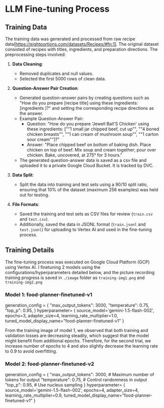 # LLM Fine-tuning Process

## Training Data

The training data was generated and processed from raw recipe data[https://eightportions.com/datasets/Recipes/#fn:1]. The original dataset consisted of recipes with titles, ingredients, and preparation directions. The preprocessing steps involved:

1. **Data Cleaning**:
   - Removed duplicates and null values.
   - Selected the first 5000 rows of clean data.

2. **Question-Answer Pair Creation**:
   - Generated question-answer pairs by creating questions such as "How do you prepare [recipe title] using these ingredients: [ingredients ]?" and setting the corresponding recipe directions as the answer.
   - Example Question-Answer Pair:
      - Question: "How do you prepare 'Jewell Ball'S Chicken' using these ingredients: [""1 small jar chipped beef, cut up"", ""4 boned chicken breasts"", ""1 can cream of mushroom soup"", ""1 carton sour cream""]?"
      - Answer: "Place chipped beef on bottom of baking dish. Place chicken on top of beef. Mix soup and cream together; pour over chicken. Bake, uncovered, at 275° for 3 hours."
   - The generated question-answer data is saved as a csv file and uploaded it to a private Google Cloud Bucket. It is tracked by DVC.

3. **Data Split**:
   - Split the data into training and test sets using a 90/10 split ratio, ensuring that 10% of the dataset (maximum 256 examples) was held out for testing.

4. **File Formats**:
   - Saved the training and test sets as CSV files for review (`train.csv` and `test.csv`).
   - Additionally, saved the data in JSONL format (`train.jsonl` and `test.jsonl`) for uploading to Vertex AI and used in the fine-tuning process.


## Training Details
The fine-tuning process was executed on Google Cloud Platform (GCP) using Vertex AI.
I finetuning 2 models using the configurations/hyperparameters detailed below, and the picture recording training progress is saved in `./image` folder as `training-img1.png` and `training-img2.png`

### Model 1: food-planner-finetuned-v1
generation_config = {
    "max_output_tokens": 3000,
    "temperature": 0.75,
    "top_p": 0.95,
}
hyperparameter= {
        source_model='gemini-1.5-flash-002',
        epochs=3,
        adapter_size=4,
        learning_rate_multiplier=1.0,
        tuned_model_display_name="food-planner-finetuned-v1"
}


From the training image of model 1, we observed that both training and validation losses are decreasing steadily, which suggest that the model might benefit from additional epochs. Therefore, for the second trial, we increase number of epochs to 4 and also slightly decrease the learning rate to 0.9 to avoid overfitting.


### Model 2: food-planner-finetuned-v2
generation_config = {
    "max_output_tokens": 3000,  # Maximum number of tokens for output
    "temperature": 0.75,  # Control randomness in output
    "top_p": 0.95,  # Use nucleus sampling
}
hyperparameter= {
        source_model='gemini-1.5-flash-002',
        epochs=4,
        adapter_size=4,
        learning_rate_multiplier=0.9,
        tuned_model_display_name="food-planner-finetuned-v1"
}
